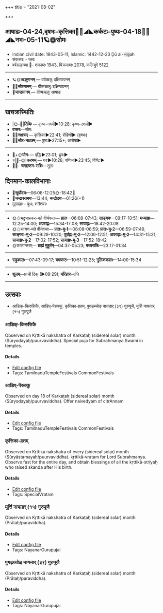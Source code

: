 +++
title = "2021-08-02"

+++
## आषाढः-04-24,वृषभः-कृत्तिका🌛🌌◢◣कर्कटः-पुष्यः-04-18🌌🌞◢◣नभः-05-11🪐🌞सोमः
- Indian civil date: 1943-05-11, Islamic: 1442-12-23 Ḏū al-Ḥijjah
- संवत्सरः - प्लवः
- वर्षसङ्ख्या 🌛- शकाब्दः 1943, विक्रमाब्दः 2078, कलियुगे 5122
___________________
- 🪐🌞**ऋतुमानम्** — वर्षऋतुः दक्षिणायनम्
- 🌌🌞**सौरमानम्** — ग्रीष्मऋतुः दक्षिणायनम्
- 🌛**चान्द्रमानम्** — ग्रीष्मऋतुः आषाढः
___________________


## खचक्रस्थितिः
- |🌞-🌛|**तिथिः** — कृष्ण-नवमी►10:28; कृष्ण-दशमी►  
- **वासरः**—सोमः  
- 🌌🌛**नक्षत्रम्** — कृत्तिका►22:41; रोहिणी► (वृषभः)  
- 🌌🌞**सौर-नक्षत्रम्** — पुष्यः►27:15*; आश्रेषा►  
___________________
- 🌛+🌞**योगः** — वृद्धिः►23:01; ध्रुवः►  
- २|🌛-🌞|**करणम्** — गरः►10:28; वणिजः►23:45; विष्टिः►  
- 🌌🌛- **चन्द्राष्टम-राशिः**—तुला  


## दिनमान-कालविभागाः
- 🌅**सूर्योदयः**—06:08-12:25🌞️-18:42🌇  
- 🌛**चन्द्रास्तमयः**—13:44; **चन्द्रोदयः**—01:26(+1)  
- मूढग्रहाः - बुधः, शनैश्चरः
___________________
- 🌞⚝भट्टभास्कर-मते वीर्यवन्तः— **प्रातः**—06:08-07:43; **साङ्गवः**—09:17-10:51; **मध्याह्नः**—12:25-14:00; **अपराह्णः**—15:34-17:08; **सायाह्नः**—18:42-20:08  
- 🌞⚝सायण-मते वीर्यवन्तः— **प्रातः-मु॰1**—06:08-06:59; **प्रातः-मु॰2**—06:59-07:49; **साङ्गवः-मु॰2**—09:29-10:20; **पूर्वाह्णः-मु॰2**—12:00-12:51; **अपराह्णः-मु॰2**—14:31-15:21; **सायाह्नः-मु॰2**—17:02-17:52; **सायाह्नः-मु॰3**—17:52-18:42  
- 🌞कालान्तरम्— **ब्राह्मं मुहूर्तम्**—04:37-05:23; **मध्यरात्रिः**—23:17-01:34  
___________________
- **राहुकालः**—07:43-09:17; **यमघण्टः**—10:51-12:25; **गुलिककालः**—14:00-15:34  
___________________
- **शूलम्**—प्राची दिक् (►09:29); **परिहारः**–दधि  
___________________

## उत्सवाः
- आडिक्-किरुत्तिकै, आडिप्-पॆरुक्कु, कृत्तिका-व्रतम्, पुगऴ्च्चोऴ नायऩार् (३९) गुरुपूजै, मूर्त्ति नायऩार् (१५) गुरुपूजै
### आडिक्-किरुत्तिकै

Observed on Kṛttikā nakshatra of Karkaṭaḥ (sidereal solar) month (Sūryodayaḥ/puurvaviddha). Special puja for Subrahmanya Swami in temples.

#### Details
- [Edit config file](https://github.com/jyotisham/adyatithi/tree/master/temples/Tamil/sidereal_solar_month/nakshatra/04/03/ADik~kiruttikai.toml)
- Tags: TamilnaduTempleFestivals CommonFestivals


### आडिप्-पॆरुक्कु

Observed on day 18 of Karkaṭaḥ (sidereal solar) month (Sūryodayaḥ/puurvaviddha). Offer naivedyam of citrAnnam

#### Details
- [Edit config file](https://github.com/jyotisham/adyatithi/tree/master/temples/Tamil/sidereal_solar_month/day/04/18/ADip~perukku.toml)
- Tags: TamilnaduTempleFestivals CommonFestivals


### कृत्तिका-व्रतम्

Observed on Kṛttikā nakshatra of every (sidereal solar) month (Sūryāstamayaḥ/puurvaviddha). kṛttikā-vratam for Lord Subrahmanya. Observe fast for the entire day, and obtain blessings of all the kṛttikā-striyaḥ who raised skanda after His birth.

#### Details
- [Edit config file](https://github.com/jyotisham/adyatithi/tree/master/devatA/kaumAra/sidereal_solar_month/nakshatra/00/03/kRttikA-vratam.toml)
- Tags: SpecialVratam


### मूर्त्ति नायऩार् (१५) गुरुपूजै

Observed on Kṛttikā nakshatra of Karkaṭaḥ (sidereal solar) month (Prātaḥ/paraviddha). 

#### Details
- [Edit config file](https://github.com/jyotisham/adyatithi/tree/master/mahApuruSha/nAyanAr/sidereal_solar_month/nakshatra/04/03/mUrtti%20nAyan2Ar%20%2815%29%20gurupUjai.toml)
- Tags: NayanarGurupujai


### पुगऴ्च्चोऴ नायऩार् (३९) गुरुपूजै

Observed on Kṛttikā nakshatra of Karkaṭaḥ (sidereal solar) month (Prātaḥ/paraviddha). 

#### Details
- [Edit config file](https://github.com/jyotisham/adyatithi/tree/master/mahApuruSha/nAyanAr/sidereal_solar_month/nakshatra/04/03/pugazhccOzha%20nAyan2Ar%20%2839%29%20gurupUjai.toml)
- Tags: NayanarGurupujai


